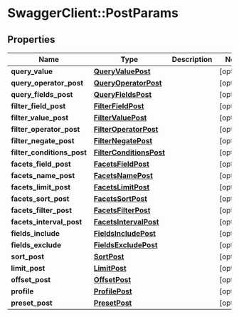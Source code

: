 # SwaggerClient::PostParams

## Properties
Name | Type | Description | Notes
------------ | ------------- | ------------- | -------------
**query_value** | [**QueryValuePost**](QueryValuePost.md) |  | [optional] 
**query_operator_post** | [**QueryOperatorPost**](QueryOperatorPost.md) |  | [optional] 
**query_fields_post** | [**QueryFieldsPost**](QueryFieldsPost.md) |  | [optional] 
**filter_field_post** | [**FilterFieldPost**](FilterFieldPost.md) |  | [optional] 
**filter_value_post** | [**FilterValuePost**](FilterValuePost.md) |  | [optional] 
**filter_operator_post** | [**FilterOperatorPost**](FilterOperatorPost.md) |  | [optional] 
**filter_negate_post** | [**FilterNegatePost**](FilterNegatePost.md) |  | [optional] 
**filter_conditions_post** | [**FilterConditionsPost**](FilterConditionsPost.md) |  | [optional] 
**facets_field_post** | [**FacetsFieldPost**](FacetsFieldPost.md) |  | [optional] 
**facets_name_post** | [**FacetsNamePost**](FacetsNamePost.md) |  | [optional] 
**facets_limit_post** | [**FacetsLimitPost**](FacetsLimitPost.md) |  | [optional] 
**facets_sort_post** | [**FacetsSortPost**](FacetsSortPost.md) |  | [optional] 
**facets_filter_post** | [**FacetsFilterPost**](FacetsFilterPost.md) |  | [optional] 
**facets_interval_post** | [**FacetsIntervalPost**](FacetsIntervalPost.md) |  | [optional] 
**fields_include** | [**FieldsIncludePost**](FieldsIncludePost.md) |  | [optional] 
**fields_exclude** | [**FieldsExcludePost**](FieldsExcludePost.md) |  | [optional] 
**sort_post** | [**SortPost**](SortPost.md) |  | [optional] 
**limit_post** | [**LimitPost**](LimitPost.md) |  | [optional] 
**offset_post** | [**OffsetPost**](OffsetPost.md) |  | [optional] 
**profile** | [**ProfilePost**](ProfilePost.md) |  | [optional] 
**preset_post** | [**PresetPost**](PresetPost.md) |  | [optional] 


